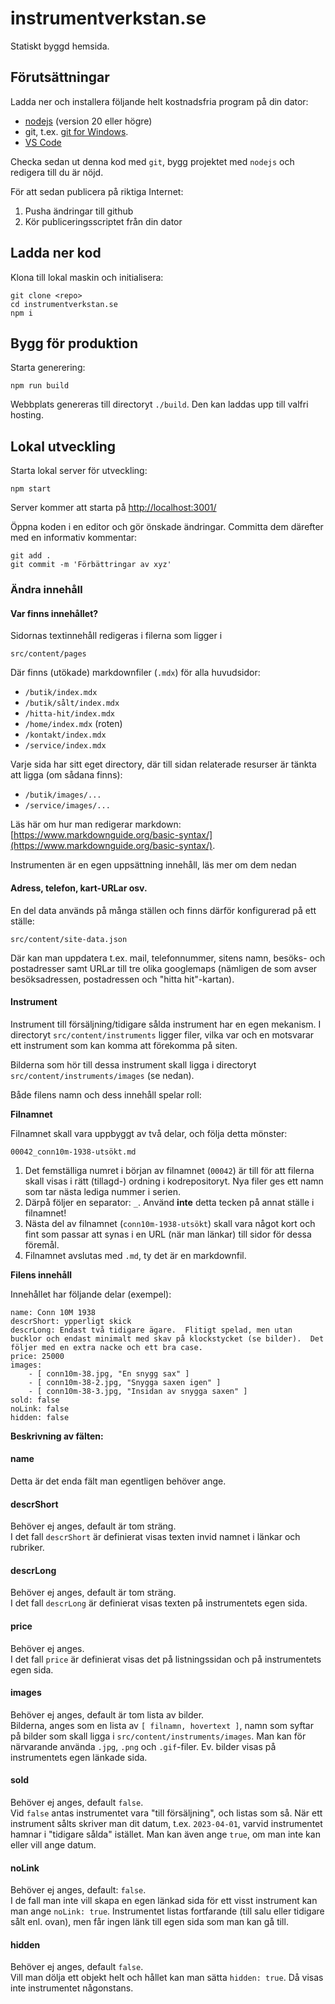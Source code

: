 # instrumentverkstan.se

Statiskt byggd hemsida.

## Förutsättningar

Ladda ner och installera följande helt kostnadsfria program på din dator:

- [nodejs](https://nodejs.org/en) (version 20 eller högre)
- git, t.ex. [git for Windows](https://git-scm.com/download/win).
- [VS Code](https://code.visualstudio.com/download)

Checka sedan ut denna kod med `git`, bygg projektet med `nodejs` och redigera till du är nöjd.

För att sedan publicera på riktiga Internet:

1. Pusha ändringar till github
2. Kör publiceringsscriptet från din dator

## Ladda ner kod

Klona till lokal maskin och initialisera:

    git clone <repo>
    cd instrumentverkstan.se
    npm i

## Bygg för produktion

Starta generering:

    npm run build

Webbplats genereras till directoryt `./build`.  Den kan laddas upp till valfri hosting.

## Lokal utveckling

Starta lokal server för utveckling:

    npm start

Server kommer att starta på [http://localhost:3001/](http://localhost:3001/)

Öppna koden i en editor och gör önskade ändringar.  Committa dem därefter med en
informativ kommentar:

    git add .
    git commit -m 'Förbättringar av xyz'

### Ändra innehåll

#### Var finns innehållet?

Sidornas textinnehåll redigeras i filerna som ligger i

    src/content/pages

Där finns (utökade) markdownfiler (`.mdx`) för alla huvudsidor:

- `/butik/index.mdx`
- `/butik/sålt/index.mdx`
- `/hitta-hit/index.mdx`
- `/home/index.mdx` (roten)
- `/kontakt/index.mdx`
- `/service/index.mdx`

Varje sida har sitt eget directory, där till sidan relaterade resurser är tänkta att
ligga (om sådana finns):

- `/butik/images/...`
- `/service/images/...`

Läs här om hur man redigerar markdown: [https://www.markdownguide.org/basic-syntax/](https://www.markdownguide.org/basic-syntax/).

Instrumenten är en egen uppsättning innehåll, läs mer om dem nedan

#### Adress, telefon, kart-URLar osv.

En del data används på många ställen och finns därför konfigurerad på ett ställe:

    src/content/site-data.json

Där kan man uppdatera t.ex. mail, telefonnummer, sitens namn, besöks- och postadresser
samt URLar till tre olika googlemaps (nämligen de som avser besöksadressen,
postadressen och "hitta hit"-kartan).

#### Instrument

Instrument till försäljning/tidigare sålda instrument har en egen mekanism.
I directoryt `src/content/instruments` ligger filer, vilka var och en motsvarar ett
instrument som kan komma att förekomma på siten.

Bilderna som hör till dessa instrument skall ligga i directoryt
`src/content/instruments/images` (se nedan).

Både filens namn och dess innehåll spelar roll:

**Filnamnet**

Filnamnet skall vara uppbyggt av två delar, och följa detta mönster:

    00042_conn10m-1938-utsökt.md

1. Det femställiga numret i början av filnamnet (`00042`) är till för att filerna skall visas i rätt (tillagd-) ordning i kodrepositoryt.  Nya filer ges ett namn som tar nästa lediga nummer i serien.
2. Därpå följer en separator: `_`.  Använd **inte** detta tecken på annat ställe i filnamnet!
3. Nästa del av filnamnet (`conn10m-1938-utsökt`) skall vara något kort och fint som passar att synas i en URL (när man länkar) till sidor för dessa föremål.
4. Filnamnet avslutas med `.md`, ty det är en markdownfil.

**Filens innehåll**

Innehållet har följande delar (exempel):

    name: Conn 10M 1938
    descrShort: ypperligt skick
    descrLong: Endast två tidigare ägare.  Flitigt spelad, men utan bucklor och endast minimalt med skav på klockstycket (se bilder).  Det följer med en extra nacke och ett bra case.
    price: 25000
    images:
        - [ conn10m-38.jpg, "En snygg sax" ]
        - [ conn10m-38-2.jpg, "Snygga saxen igen" ]
        - [ conn10m-38-3.jpg, "Insidan av snygga saxen" ]
    sold: false
    noLink: false
    hidden: false

**Beskrivning av fälten:**

#### name

Detta är det enda fält man egentligen behöver ange.

#### descrShort

Behöver ej anges, default är tom sträng.  
I det fall `descrShort` är definierat visas texten invid namnet i länkar och rubriker.

#### descrLong

Behöver ej anges, default är tom sträng.  
I det fall `descrLong` är definierat visas texten på instrumentets egen sida.

#### price

Behöver ej anges.  
I det fall `price` är definierat visas det på listningssidan och på instrumentets egen sida.

#### images

Behöver ej anges, default är tom lista av bilder.  
Bilderna, anges som en lista av `[ filnamn, hovertext ]`, namn som syftar på bilder som skall
ligga i `src/content/instruments/images`.  Man kan för närvarande använda `.jpg`, `.png` och
`.gif`-filer.  Ev. bilder visas på instrumentets egen länkade sida.

#### sold

Behöver ej anges, default `false`.  
Vid `false` antas instrumentet vara "till försäljning", och listas som så.  När ett
instrument sålts skriver man dit datum, t.ex. `2023-04-01`, varvid instrumentet hamnar
i "tidigare sålda" istället.  Man kan även ange `true`, om man inte kan eller vill ange
datum.

#### noLink

Behöver ej anges, default: `false`.  
I de fall man inte vill skapa en egen länkad sida för ett visst instrument kan man ange
`noLink: true`. Instrumentet listas  fortfarande (till salu eller tidigare sålt enl. ovan),
men får ingen länk till egen sida som man kan gå till.

#### hidden

Behöver ej anges, default `false`.  
Vill man dölja ett objekt helt och hållet kan man sätta `hidden: true`. Då visas inte
instrumentet någonstans.
